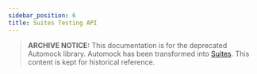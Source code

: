 ```yaml
---
sidebar_position: 6
title: Suites Testing API
---
```


> **ARCHIVE NOTICE:** This documentation is for the deprecated Automock library. Automock has been transformed into [Suites](https://suites.dev). This content is kept for historical reference.

